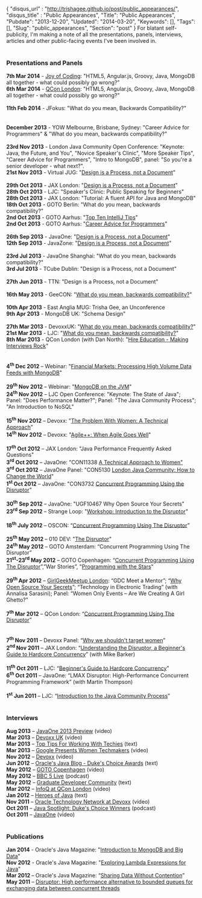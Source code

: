 {
 "disqus_url" : "http://trishagee.github.io/post/public_appearances/",
 "disqus_title" : "Public Appearances",
 "Title": "Public Appearances",
 "Pubdate": "2013-12-20",
 "Updated": "2014-03-20",
 "Keywords": [],
 "Tags": [],
 "Slug": "public_appearances",
 "Section": "post"
}
For blatant self-publicity, I'm making a note of all the presentations, panels, interviews, articles and other public-facing events I've been involved in.<br />
<br />
<h3>
Presentations and Panels</h3>
<div align="LEFT" style="margin-bottom: 0cm;">
<b>7th Mar 2014</b>&nbsp;- <a href="http://mechanitis.blogspot.com.es/2014/03/the-joy-of-coding.html">Joy of Coding</a>: "HTML5, Angular.js, Groovy, Java, MongoDB all together - what could possibly go wrong?"<br />
<b>6th Mar 2014</b>&nbsp;- <a href="http://mechanitis.blogspot.co.uk/2014/03/qcon-london-2014.html">QCon London</a>: "HTML5, Angular.js, Groovy, Java, MongoDB all together - what could possibly go wrong?"<br />
<br />
<b>11th Feb 2014</b>&nbsp;- JFokus: "What do you mean, Backwards Compatibility?"<br />
<br />
<br />
<b>December 2013</b>&nbsp;- YOW Melbourne, Brisbane, Sydney: "Career Advice for Programmers" &amp; "What do you mean, backwards compatibility?"<br />
<b><br /></b>
<b>23rd Nov 2013</b>&nbsp;- London Java Community Open Conference: "Keynote: Java, the Future, and You", "Novice Speaker's Clinic", "More Speaker Tips", "Career Advice for Programmers", "Intro to MongoDB", panel: "So you're a senior developer - what next?".<br />
<b>21st Nov 2013</b> - Virtual JUG: "<a href="http://mechanitis.blogspot.co.uk/2013/11/first-presentation-at-virtual-jug.html">Design is a Process, not a Document</a>"<br />
<b><br /></b>
<b>29th Oct 2013</b>&nbsp;- JAX London: "<a href="http://jaxenter.com/trisha-gee-design-is-a-process-not-an-artefact-49100.html">Design is a Process, not a Document</a>"<br />
<b>28th Oct 2013</b>&nbsp;- LJC: "Speaker's Clinic: Public Speaking for Beginners"<br />
<b>28th Oct 2013</b>&nbsp;- JAX London: "Tutorial: A fluent API for Java and MongoDB"<br />
<b>18th Oct 2013</b>&nbsp;- GOTO Berlin: "What do you mean, backwards compatibility?"<br />
<b>2nd Oct 2013</b>&nbsp;- GOTO Aarhus: "<a href="http://gotocon.com/video#55">Top Ten IntelliJ Tips</a>"<br />
<b>2nd Oct 2013</b>&nbsp;- GOTO Aarhus: "<a href="http://gotocon.com/video#36">Career Advice for Programmers</a>"<br />
<b><br /></b>
<b>26th Sep 2013</b> - JavaOne: "<a href="http://mechanitis.blogspot.co.uk/2013/11/javaone-2013.html">Design is a Process, not a Document</a>"<br />
<b>12th Sep 2013</b>&nbsp;- JavaZone: "<a href="http://vimeo.com/74553077">Design is a Process, not a Document</a>"<br />
<br />
<b>23rd Jul 2013</b>&nbsp;- JavaOne Shanghai: "What do you mean, backwards compatibility?"<br />
<b>3rd Jul 2013</b>&nbsp;- TCube Dublin: "Design is a Process, not a Document"<br />
<b><br /></b>
<b>27th Jun 2013</b>&nbsp;- TTN: "Design is a Process, not a Document"<br />
<b><br /></b>
<b>16th May 2013</b>&nbsp;- GeeCON: "<a href="http://vimeo.com/72982916">What do you mean, backwards compatibility?</a>"<br />
<b><br /></b>
<b>10th Apr 2013</b>&nbsp;- East Anglia MUG: Trisha Gee, an Unconference<br />
<b>9th Apr 2013</b>&nbsp;- MongoDB UK: "Schema Design"<br />
<b><br /></b>
<b>27th Mar 2013</b>&nbsp;- DevoxxUK: "<a href="http://www.parleys.com/play/51c325c3e4b0d38b54f4624f/chapter1/about">What do you mean, backwards compatibility?</a>"<br />
<b>21st Mar 2013</b> - LJC: "<a href="http://skillsmatter.com/podcast/java-jee/london-java-community-march">What do you mean, backwards compatibility?</a>"<br />
<b>8th Mar 2013</b>&nbsp;- QCon London (with Dan North): "<a href="http://mechanitis.blogspot.com.es/2013/08/life-on-both-sides-of-interview-table.html">Hire Education - Making Interviews Rock</a>"<br />
<br />
<br />
<b>4</b><sup><b>th</b></sup><b>&nbsp;</b><b>Dec 2012</b>&nbsp;– Webinar: "<a href="http://mechanitis.blogspot.co.uk/2012/12/webinar-processing-high-volume-data.html">Financial Markets:&nbsp;Processing High Volume Data Feeds with MongoDB</a>"<br />
<div>
<br /></div>
<b>29</b><sup><b>th</b></sup><b>&nbsp;</b><b>Nov 2012</b>&nbsp;– Webinar: "<a href="http://mechanitis.blogspot.co.uk/2012/11/my-first-official-mongodb-appearance.html">MongoDB on the JVM</a>"<br />
<b>24</b><sup><b>th</b></sup><b>&nbsp;</b><b>Nov 2012</b>&nbsp;–&nbsp;LJC Open Conference: "Keynote: The State of Java"; Panel: "Does Performance Matter?"; Panel: "The Java Community Process"; "An Introduction to NoSQL"<br />
<br />
<b>15</b><sup><b>th</b></sup><b>&nbsp;</b><b>Nov 2012</b>&nbsp;–&nbsp;Devoxx: "<a href="http://mechanitis.blogspot.co.uk/2012/12/devoxx-problem-with-women-technical.html">The Problem With Women: A Technical Approach</a>"<br />
<b>14</b><sup><b>th</b></sup><b>&nbsp;</b><b>Nov 2012</b>&nbsp;–&nbsp;Devoxx: "<a href="http://mechanitis.blogspot.co.uk/2012/12/agile-when-agile-goes-well.html">Agile++: When Agile Goes Well</a>"<br />
<div>
<br /></div>
<b>17</b><sup><b>th</b></sup><b>&nbsp;</b><b>Oct 2012</b>&nbsp;– JAX London: "Java Performance Frequently Asked Questions"<br />
<b>3</b><sup><b>rd</b></sup><b>&nbsp;</b><b>Oct 2012</b>&nbsp;–&nbsp;JavaOne: "CON11338 <a href="http://mechanitis.blogspot.co.uk/2012/10/javaone-problem-with-women-technical.html">A Technical Approach to Women"</a><br />
<b>3</b><sup><b>rd</b></sup><b>&nbsp;</b><b>Oct 2012</b>&nbsp;–&nbsp;JavaOne Panel: "CON5130&nbsp;<a href="https://oracleus.activeevents.com/connect/sessionDetail.ww?SESSION_ID=5130&amp;tclass=popup#.UIZb-TfrjPE.blogger">London Java Community: How to Change the World</a>"<br />
<b>1</b><sup><b>st&nbsp;</b></sup><b>Oct 2012</b>&nbsp;–&nbsp;JavaOne: "CON3732 <a href="https://oracleus.activeevents.com/connect/sessionDetail.ww?SESSION_ID=3732&amp;tclass=popup#.UIZaP5FFnjg.blogger">Concurrent Programming Using the Disruptor</a>"<br />
<br />
<b>30</b><sup><b>th</b></sup><b>&nbsp;</b><b>Sep 2012</b>&nbsp;–&nbsp;JavaOne: "UGF10467 Why Open Source Your Secrets"<br />
<b>23</b><sup><b>rd</b></sup><b>&nbsp;</b><b>Sep 2012</b>&nbsp;–&nbsp;Strange Loop: "<a href="http://mechanitis.blogspot.co.uk/2012/09/strangeloop-disruptor-workshop-materials.html">Workshop: Introduction to the Disruptor</a>"<br />
<br />
<b>18</b><sup><b>th</b></sup><b>&nbsp;July 2012</b>&nbsp;–&nbsp;OSCON:&nbsp;“<a href="http://www.oscon.com/oscon2012/public/schedule/proceedings">Concurrent Programming Using The Disruptor</a>”<br />
<br /></div>
<div align="LEFT" style="margin-bottom: 0cm;">
<b>25</b><sup><b>th</b></sup><b>&nbsp;</b><b>May 2012</b>&nbsp;–&nbsp;010 DEV: "<a href="http://010dev.nl/post/social-tech-event-the-disruptor-and-the-perfect-programmer">The Disruptor</a>"<br />
<b>24</b><sup><b>th</b></sup><b>
May 2012</b> – GOTO Amsterdam:
“Concurrent Programming Using The Disruptor”</div>
<div align="LEFT" style="margin-bottom: 0cm;">
<b>21</b><sup><b>st</b></sup><b>-23</b><sup><b>rd</b></sup><b>
May 2012</b> – GOTO Copenhagen:
“<a href="http://www.infoq.com/presentations/Disruptor#.UIZa3tb3Bms.blogger">Concurrent Programming Using The Disruptor</a>”,”War Stories”, "<a href="http://www.version2.dk/blog/goto-programming-stars-45578">Programming with the Stars</a>"<br />
<br /></div>
<div align="LEFT" style="margin-bottom: 0cm;">
<b>29</b><sup><b>th </b></sup><b>Apr
2012</b> – <a href="http://www.geekgirlmeetup.co.uk/2012/03/29th-of-april-geekgirlmeetup-is-held-in-london-theme-code-is-queen/">GirlGeekMeetup London</a>: “GDC
Meet a Mentor”; “<a href="http://mechanitis.blogspot.co.uk/2012/05/why-open-source-your-secrets.html">Why Open Source Your Secrets</a>”; “Technology
in&nbsp;Electronic
Trading” (with Annalisa Sarasini); Panel:&nbsp;“Women Only Events – Are We
Creating A Girl Ghetto?”<br />
<br /></div>
<div align="LEFT" style="margin-bottom: 0cm;">
<b>7</b><sup><b>th</b></sup><b>
Mar 2012</b> – QCon London:
“<a href="http://mechanitis.blogspot.co.uk/2012/06/qcon-london-disruptor-presentation.html">Concurrent Programming Using The Disruptor</a>”<br />
<br />
<br /></div>
<div align="LEFT" style="margin-bottom: 0cm;">
<b>7</b><sup><b>th</b></sup><b>
Nov 2011</b> – Devoxx Panel: “<a href="http://www.blogger.com/"><span id="goog_1144118152"></span>Why
we shouldn't target women<span id="goog_1144118153"></span></a>”</div>
<div align="LEFT" style="margin-bottom: 0cm;">
<b>2</b><sup><b>nd </b></sup><b>Nov
2011</b> – JAX London:
“<a href="http://mechanitis.blogspot.co.uk/2011/12/video-of-our-jax-london-session.html">Understanding the Disruptor, a Beginner's Guide to Hardcore Concurrency</a>” (with Mike Barker)<b></b><br />
<br /></div>
<div align="LEFT" style="margin-bottom: 0cm;">
<b>11</b><sup><b>th</b></sup><b>
Oct 2011</b> – LJC: “<a href="http://mechanitis.blogspot.co.uk/2011/10/mike-and-i-debut-our-new-disruptor.html">Beginner's Guide to Hardcore Concurrency</a>”</div>
<div align="LEFT" style="margin-bottom: 0cm;">
<b>6</b><sup><b>th</b></sup><b>
Oct 2011</b> – JavaOne: “LMAX
Disruptor: High-Performance Concurrent Programming Framework” (with Martin Thompson)<br />
<br /></div>
<div align="LEFT" style="margin-bottom: 0cm;">
<b>1</b><sup><b>st</b></sup><b>
Jun 2011</b> – LJC: “<a href="http://mechanitis.blogspot.co.uk/2011/09/first-public-appearance-caught-on-video.html">Introduction to the Java Community Process</a>”<br />
<br />
<h3>
Interviews</h3>
<div align="LEFT" style="margin-bottom: 0cm;">
<div align="LEFT" style="margin-bottom: 0cm;">
<div align="LEFT" style="margin-bottom: 0cm;">
<span class="Apple-style-span"><b>Aug 2013</b>&nbsp;–&nbsp;<a href="http://mechanitis.blogspot.com.es/2013/08/interviewed-by-stephen-chin-about.html">JavaOne 2013 Preview</a> (video)</span><br />
<span class="Apple-style-span"><b>Mar 2013</b>&nbsp;–&nbsp;<a href="http://parleys.com/play/516becfbe4b07b9cc6de32c3/chapter0/about">Devoxx UK</a> (video)</span><br />
<span class="Apple-style-span"><b>Mar 2013</b>&nbsp;–&nbsp;<a href="http://shoreditchworks.com/women-tech-city-advice-solutions-sexism">Top Tips For Working With Techies</a> (text)</span><br />
<span class="Apple-style-span"><b>Mar 2013</b>&nbsp;</span>– <a href="http://mechanitis.blogspot.co.uk/2013/03/gdl-presents-women-techmakers-with.html">Google Presents Women Techmakers</a> (video)<br />
<span class="Apple-style-span"><b>Nov 2012</b><span class="Apple-style-span">&nbsp;</span>–<span class="Apple-style-span">&nbsp;</span><a href="http://mechanitis.blogspot.co.uk/2013/01/interviewed-at-devoxx.html">Devoxx</a> (video)</span><br />
<span class="Apple-style-span"><b>Jun 2012</b>&nbsp;</span>–<span class="Apple-style-span">&nbsp;<a href="https://blogs.oracle.com/java/entry/why_nominate_someone_for_a">Oracle's Java Blog - Duke's Choice Awards</a> (text)</span><br />
<b>May 2012</b>&nbsp;–&nbsp;<a href="http://mechanitis.blogspot.co.uk/2012/08/interviewed-at-goto-copenhagen.html">GOTO Copenhagen</a> (video)<br />
<b>May 2012</b>&nbsp;–&nbsp;<a href="http://mechanitis.blogspot.co.uk/2012/05/featured-on-bbc-podcast.html">BBC 5 Live</a>&nbsp;(podcast)</div>
</div>
<b>May 2012</b>&nbsp;–&nbsp;<a href="http://careers.grad-dc.co.uk/2012/05/18/107/">Graduate Developer Community</a>&nbsp;(text)<br />
<b>Mar 2012</b>&nbsp;–&nbsp;<a href="http://mechanitis.blogspot.co.uk/2012/05/interviewed-for-infoq-at-qcon-london.html">InfoQ at QCon London</a>&nbsp;(video)<br />
<b>Jan 2012</b>&nbsp;–&nbsp;<a href="http://blog.eisele.net/2012/01/heroes-of-java-trisha-gee.html">Heroes of Java</a>&nbsp;(text)<br />
<b>Nov 2011</b>&nbsp;–&nbsp;<a href="http://mechanitis.blogspot.co.uk/2011/12/interview-by-oracle-technology-network.html">Oracle Technology Network at Devoxx</a>&nbsp;(video)<br />
<span class="Apple-style-span"><b>Oct 2011</b>&nbsp;</span>–<span class="Apple-style-span">&nbsp;<a href="https://blogs.oracle.com/javaspotlight/entry/java_spotlight_episode_51_live">Java Spotlight: Duke's Choice Winners</a> (podcast)</span><br />
<b>Oct 2011</b>&nbsp;–&nbsp;<a href="http://mechanitis.blogspot.co.uk/2011/11/more-videos-from-java-one-2011.html">JavaOne</a> (video)<br />
<br />
<div align="LEFT" style="margin-bottom: 0cm;">
<h3>
Publications</h3>
</div>
</div>
<b>Jan 2014</b>&nbsp;- Oracle's Java Magazine: "<a href="http://mechanitis.blogspot.co.uk/2014/01/introduction-to-mongodb-and-big-data.html">Introduction to MongoDB and Big Data</a>"<br />
<b>Nov 2012</b>&nbsp;- Oracle's Java Magazine: "<a href="http://www.oraclejavamagazine-digital.com/javamagazine/20121112/?pg=35&amp;pm=1&amp;u1=friend">Exploring Lambda Expressions for Java</a>"<br />
<b>Mar 2012&nbsp;</b>– Oracle's Java Magazine: “<a href="http://mechanitis.blogspot.co.uk/2012/03/java-magazine-intro-to-disruptor-part.html">Sharing Data Without Contention</a>”<br />
<div align="LEFT" style="margin-bottom: 0cm;">
<div>
<b>May 2011</b>&nbsp;–&nbsp;<a href="http://disruptor.googlecode.com/files/Disruptor-1.0.pdf">Disruptor: High performance alternative to bounded queues for exchanging data between concurrent threads</a></div>
</div>
<div align="LEFT" style="margin-bottom: 0cm;">
</div>
</div>
<h1 class="western">
</h1>
